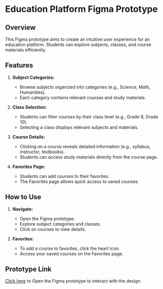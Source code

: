 # Education Platform Figma Prototype

## Overview
This Figma prototype aims to create an intuitive user experience for an education platform. Students can explore subjects, classes, and course materials efficiently.

## Features
1. **Subject Categories:**
   - Browse subjects organized into categories (e.g., Science, Math, Humanities).
   - Each category contains relevant courses and study materials.

2. **Class Selection:**
   - Students can filter courses by their class level (e.g., Grade 9, Grade 10).
   - Selecting a class displays relevant subjects and materials.

3. **Course Details:**
   - Clicking on a course reveals detailed information (e.g., syllabus, instructor, textbooks).
   - Students can access study materials directly from the course page.

4. **Favorites Page:**
   - Students can add courses to their favorites.
   - The Favorites page allows quick access to saved courses.

## How to Use
1. **Navigate:**
   - Open the Figma prototype.
   - Explore subject categories and classes.
   - Click on courses to view details.

2. **Favorites:**
   - To add a course to favorites, click the heart icon.
   - Access your saved courses on the Favorites page.

## Prototype Link
<a href="https://www.figma.com/proto/p4w1lI7UZM5cehCIitcyu6/Untitled?page-id=0%3A1&node-id=1-229&viewport=1047%2C231%2C0.49&t=MO7SmUvALJNmOcy3-1&scaling=scale-down&content-scaling=fixed">Click here</a> to Open the Figma prototype to interact with the design.
